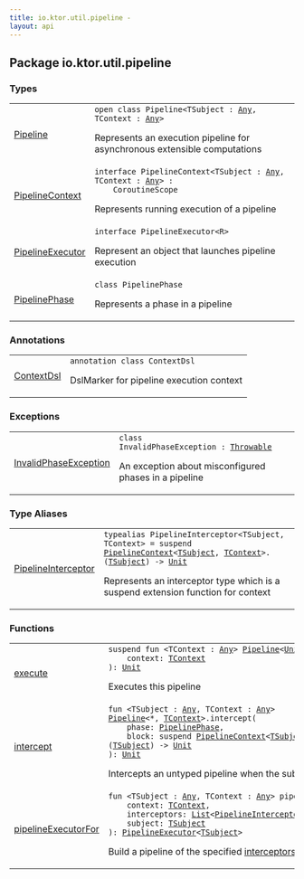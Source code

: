 ```yaml
---
title: io.ktor.util.pipeline - 
layout: api
---
```




## Package io.ktor.util.pipeline

### Types

<table class="api-docs-table">
<tbody>
<tr>
<td markdown="1">

<a href="-pipeline/index.html">Pipeline</a>


</td>
<td markdown="1">
<div class="signature"><code><span class="keyword">open</span> <span class="keyword">class </span><span class="identifier">Pipeline</span><span class="symbol">&lt;</span><span class="identifier">TSubject</span>&nbsp;<span class="symbol">:</span>&nbsp;<a href="https://kotlinlang.org/api/latest/jvm/stdlib/kotlin/-any/index.html"><span class="identifier">Any</span></a><span class="symbol">, </span><span class="identifier">TContext</span>&nbsp;<span class="symbol">:</span>&nbsp;<a href="https://kotlinlang.org/api/latest/jvm/stdlib/kotlin/-any/index.html"><span class="identifier">Any</span></a><span class="symbol">&gt;</span></code></div>

Represents an execution pipeline for asynchronous extensible computations


</td>
</tr>
<tr>
<td markdown="1">

<a href="-pipeline-context/index.html">PipelineContext</a>


</td>
<td markdown="1">
<div class="signature"><code><span class="keyword">interface </span><span class="identifier">PipelineContext</span><span class="symbol">&lt;</span><span class="identifier">TSubject</span>&nbsp;<span class="symbol">:</span>&nbsp;<a href="https://kotlinlang.org/api/latest/jvm/stdlib/kotlin/-any/index.html"><span class="identifier">Any</span></a><span class="symbol">, </span><span class="identifier">TContext</span>&nbsp;<span class="symbol">:</span>&nbsp;<a href="https://kotlinlang.org/api/latest/jvm/stdlib/kotlin/-any/index.html"><span class="identifier">Any</span></a><span class="symbol">&gt;</span>&nbsp;<span class="symbol">:</span>&nbsp;<br/>&nbsp;&nbsp;&nbsp;&nbsp;<span class="identifier">CoroutineScope</span></code></div>

Represents running execution of a pipeline


</td>
</tr>
<tr>
<td markdown="1">

<a href="-pipeline-executor/index.html">PipelineExecutor</a>


</td>
<td markdown="1">
<div class="signature"><code><span class="keyword">interface </span><span class="identifier">PipelineExecutor</span><span class="symbol">&lt;</span><span class="identifier">R</span><span class="symbol">&gt;</span></code></div>

Represent an object that launches pipeline execution


</td>
</tr>
<tr>
<td markdown="1">

<a href="-pipeline-phase/index.html">PipelinePhase</a>


</td>
<td markdown="1">
<div class="signature"><code><span class="keyword">class </span><span class="identifier">PipelinePhase</span></code></div>

Represents a phase in a pipeline


</td>
</tr>
</tbody>
</table>

### Annotations

<table class="api-docs-table">
<tbody>
<tr>
<td markdown="1">

<a href="-context-dsl/index.html">ContextDsl</a>


</td>
<td markdown="1">
<div class="signature"><code><span class="keyword">annotation</span> <span class="keyword">class </span><span class="identifier">ContextDsl</span></code></div>

DslMarker for pipeline execution context


</td>
</tr>
</tbody>
</table>

### Exceptions

<table class="api-docs-table">
<tbody>
<tr>
<td markdown="1">

<a href="-invalid-phase-exception/index.html">InvalidPhaseException</a>


</td>
<td markdown="1">
<div class="signature"><code><span class="keyword">class </span><span class="identifier">InvalidPhaseException</span>&nbsp;<span class="symbol">:</span>&nbsp;<a href="https://kotlinlang.org/api/latest/jvm/stdlib/kotlin/-throwable/index.html"><span class="identifier">Throwable</span></a></code></div>

An exception about misconfigured phases in a pipeline


</td>
</tr>
</tbody>
</table>

### Type Aliases

<table class="api-docs-table">
<tbody>
<tr>
<td markdown="1">

<a href="-pipeline-interceptor.html">PipelineInterceptor</a>


</td>
<td markdown="1">
<div class="signature"><code><span class="keyword">typealias </span><span class="identifier">PipelineInterceptor</span><span class="symbol">&lt;</span><span class="identifier">TSubject</span><span class="symbol">, </span><span class="identifier">TContext</span><span class="symbol">&gt;</span>&nbsp;<span class="symbol">=</span>&nbsp;<span class="keyword">suspend </span><a href="-pipeline-context/index.html"><span class="identifier">PipelineContext</span></a><span class="symbol">&lt;</span><a href="-pipeline-interceptor.html#TSubject"><span class="identifier">TSubject</span></a><span class="symbol">,</span>&nbsp;<a href="-pipeline-interceptor.html#TContext"><span class="identifier">TContext</span></a><span class="symbol">&gt;</span><span class="symbol">.</span><span class="symbol">(</span><a href="-pipeline-interceptor.html#TSubject"><span class="identifier">TSubject</span></a><span class="symbol">)</span>&nbsp;<span class="symbol">-&gt;</span>&nbsp;<a href="https://kotlinlang.org/api/latest/jvm/stdlib/kotlin/-unit/index.html"><span class="identifier">Unit</span></a></code></div>

Represents an interceptor type which is a suspend extension function for context


</td>
</tr>
</tbody>
</table>

### Functions

<table class="api-docs-table">
<tbody>
<tr>
<td markdown="1">

<a href="execute.html">execute</a>


</td>
<td markdown="1">
<div class="signature"><code><span class="keyword">suspend</span> <span class="keyword">fun </span><span class="symbol">&lt;</span><span class="identifier">TContext</span>&nbsp;<span class="symbol">:</span>&nbsp;<a href="https://kotlinlang.org/api/latest/jvm/stdlib/kotlin/-any/index.html"><span class="identifier">Any</span></a><span class="symbol">&gt;</span> <a href="-pipeline/index.html"><span class="identifier">Pipeline</span></a><span class="symbol">&lt;</span><a href="https://kotlinlang.org/api/latest/jvm/stdlib/kotlin/-unit/index.html"><span class="identifier">Unit</span></a><span class="symbol">,</span>&nbsp;<a href="execute.html#TContext"><span class="identifier">TContext</span></a><span class="symbol">&gt;</span><span class="symbol">.</span><span class="identifier">execute</span><span class="symbol">(</span><br/>&nbsp;&nbsp;&nbsp;&nbsp;<span class="parameterName" id="io.ktor.util.pipeline$execute(io.ktor.util.pipeline.Pipeline((kotlin.Unit, io.ktor.util.pipeline.execute.TContext)), io.ktor.util.pipeline.execute.TContext)/context">context</span><span class="symbol">:</span>&nbsp;<a href="execute.html#TContext"><span class="identifier">TContext</span></a><br/><span class="symbol">)</span><span class="symbol">: </span><a href="https://kotlinlang.org/api/latest/jvm/stdlib/kotlin/-unit/index.html"><span class="identifier">Unit</span></a></code></div>

Executes this pipeline


</td>
</tr>
<tr>
<td markdown="1">

<a href="intercept.html">intercept</a>


</td>
<td markdown="1">
<div class="signature"><code><span class="keyword">fun </span><span class="symbol">&lt;</span><span class="identifier">TSubject</span>&nbsp;<span class="symbol">:</span>&nbsp;<a href="https://kotlinlang.org/api/latest/jvm/stdlib/kotlin/-any/index.html"><span class="identifier">Any</span></a><span class="symbol">, </span><span class="identifier">TContext</span>&nbsp;<span class="symbol">:</span>&nbsp;<a href="https://kotlinlang.org/api/latest/jvm/stdlib/kotlin/-any/index.html"><span class="identifier">Any</span></a><span class="symbol">&gt;</span> <a href="-pipeline/index.html"><span class="identifier">Pipeline</span></a><span class="symbol">&lt;</span><span class="identifier">*</span><span class="symbol">,</span>&nbsp;<a href="intercept.html#TContext"><span class="identifier">TContext</span></a><span class="symbol">&gt;</span><span class="symbol">.</span><span class="identifier">intercept</span><span class="symbol">(</span><br/>&nbsp;&nbsp;&nbsp;&nbsp;<span class="parameterName" id="io.ktor.util.pipeline$intercept(io.ktor.util.pipeline.Pipeline((kotlin.Any, io.ktor.util.pipeline.intercept.TContext)), io.ktor.util.pipeline.PipelinePhase, kotlin.SuspendFunction2((io.ktor.util.pipeline.PipelineContext((io.ktor.util.pipeline.intercept.TSubject, io.ktor.util.pipeline.intercept.TContext)), , kotlin.Unit)))/phase">phase</span><span class="symbol">:</span>&nbsp;<a href="-pipeline-phase/index.html"><span class="identifier">PipelinePhase</span></a><span class="symbol">, </span><br/>&nbsp;&nbsp;&nbsp;&nbsp;<span class="parameterName" id="io.ktor.util.pipeline$intercept(io.ktor.util.pipeline.Pipeline((kotlin.Any, io.ktor.util.pipeline.intercept.TContext)), io.ktor.util.pipeline.PipelinePhase, kotlin.SuspendFunction2((io.ktor.util.pipeline.PipelineContext((io.ktor.util.pipeline.intercept.TSubject, io.ktor.util.pipeline.intercept.TContext)), , kotlin.Unit)))/block">block</span><span class="symbol">:</span>&nbsp;<span class="keyword">suspend </span><a href="-pipeline-context/index.html"><span class="identifier">PipelineContext</span></a><span class="symbol">&lt;</span><a href="intercept.html#TSubject"><span class="identifier">TSubject</span></a><span class="symbol">,</span>&nbsp;<a href="intercept.html#TContext"><span class="identifier">TContext</span></a><span class="symbol">&gt;</span><span class="symbol">.</span><span class="symbol">(</span><a href="intercept.html#TSubject"><span class="identifier">TSubject</span></a><span class="symbol">)</span>&nbsp;<span class="symbol">-&gt;</span>&nbsp;<a href="https://kotlinlang.org/api/latest/jvm/stdlib/kotlin/-unit/index.html"><span class="identifier">Unit</span></a><br/><span class="symbol">)</span><span class="symbol">: </span><a href="https://kotlinlang.org/api/latest/jvm/stdlib/kotlin/-unit/index.html"><span class="identifier">Unit</span></a></code></div>

Intercepts an untyped pipeline when the subject is of the given type


</td>
</tr>
<tr>
<td markdown="1">

<a href="pipeline-executor-for.html">pipelineExecutorFor</a>


</td>
<td markdown="1">
<div class="signature"><code><span class="keyword">fun </span><span class="symbol">&lt;</span><span class="identifier">TSubject</span>&nbsp;<span class="symbol">:</span>&nbsp;<a href="https://kotlinlang.org/api/latest/jvm/stdlib/kotlin/-any/index.html"><span class="identifier">Any</span></a><span class="symbol">, </span><span class="identifier">TContext</span>&nbsp;<span class="symbol">:</span>&nbsp;<a href="https://kotlinlang.org/api/latest/jvm/stdlib/kotlin/-any/index.html"><span class="identifier">Any</span></a><span class="symbol">&gt;</span> <span class="identifier">pipelineExecutorFor</span><span class="symbol">(</span><br/>&nbsp;&nbsp;&nbsp;&nbsp;<span class="parameterName" id="io.ktor.util.pipeline$pipelineExecutorFor(io.ktor.util.pipeline.pipelineExecutorFor.TContext, kotlin.collections.List((kotlin.SuspendFunction2((io.ktor.util.pipeline.PipelineContext((io.ktor.util.pipeline.pipelineExecutorFor.TSubject, io.ktor.util.pipeline.pipelineExecutorFor.TContext)), , kotlin.Unit)))), io.ktor.util.pipeline.pipelineExecutorFor.TSubject)/context">context</span><span class="symbol">:</span>&nbsp;<a href="pipeline-executor-for.html#TContext"><span class="identifier">TContext</span></a><span class="symbol">, </span><br/>&nbsp;&nbsp;&nbsp;&nbsp;<span class="parameterName" id="io.ktor.util.pipeline$pipelineExecutorFor(io.ktor.util.pipeline.pipelineExecutorFor.TContext, kotlin.collections.List((kotlin.SuspendFunction2((io.ktor.util.pipeline.PipelineContext((io.ktor.util.pipeline.pipelineExecutorFor.TSubject, io.ktor.util.pipeline.pipelineExecutorFor.TContext)), , kotlin.Unit)))), io.ktor.util.pipeline.pipelineExecutorFor.TSubject)/interceptors">interceptors</span><span class="symbol">:</span>&nbsp;<a href="https://kotlinlang.org/api/latest/jvm/stdlib/kotlin.collections/-list/index.html"><span class="identifier">List</span></a><span class="symbol">&lt;</span><a href="-pipeline-interceptor.html"><span class="identifier">PipelineInterceptor</span></a><span class="symbol">&lt;</span><a href="pipeline-executor-for.html#TSubject"><span class="identifier">TSubject</span></a><span class="symbol">,</span>&nbsp;<a href="pipeline-executor-for.html#TContext"><span class="identifier">TContext</span></a><span class="symbol">&gt;</span><span class="symbol">&gt;</span><span class="symbol">, </span><br/>&nbsp;&nbsp;&nbsp;&nbsp;<span class="parameterName" id="io.ktor.util.pipeline$pipelineExecutorFor(io.ktor.util.pipeline.pipelineExecutorFor.TContext, kotlin.collections.List((kotlin.SuspendFunction2((io.ktor.util.pipeline.PipelineContext((io.ktor.util.pipeline.pipelineExecutorFor.TSubject, io.ktor.util.pipeline.pipelineExecutorFor.TContext)), , kotlin.Unit)))), io.ktor.util.pipeline.pipelineExecutorFor.TSubject)/subject">subject</span><span class="symbol">:</span>&nbsp;<a href="pipeline-executor-for.html#TSubject"><span class="identifier">TSubject</span></a><br/><span class="symbol">)</span><span class="symbol">: </span><a href="-pipeline-executor/index.html"><span class="identifier">PipelineExecutor</span></a><span class="symbol">&lt;</span><a href="pipeline-executor-for.html#TSubject"><span class="identifier">TSubject</span></a><span class="symbol">&gt;</span></code></div>

Build a pipeline of the specified <a href="pipeline-executor-for.html#io.ktor.util.pipeline$pipelineExecutorFor(io.ktor.util.pipeline.pipelineExecutorFor.TContext, kotlin.collections.List((kotlin.SuspendFunction2((io.ktor.util.pipeline.PipelineContext((io.ktor.util.pipeline.pipelineExecutorFor.TSubject, io.ktor.util.pipeline.pipelineExecutorFor.TContext)), , kotlin.Unit)))), io.ktor.util.pipeline.pipelineExecutorFor.TSubject)/interceptors">interceptors</a> and create executor


</td>
</tr>
</tbody>
</table>
